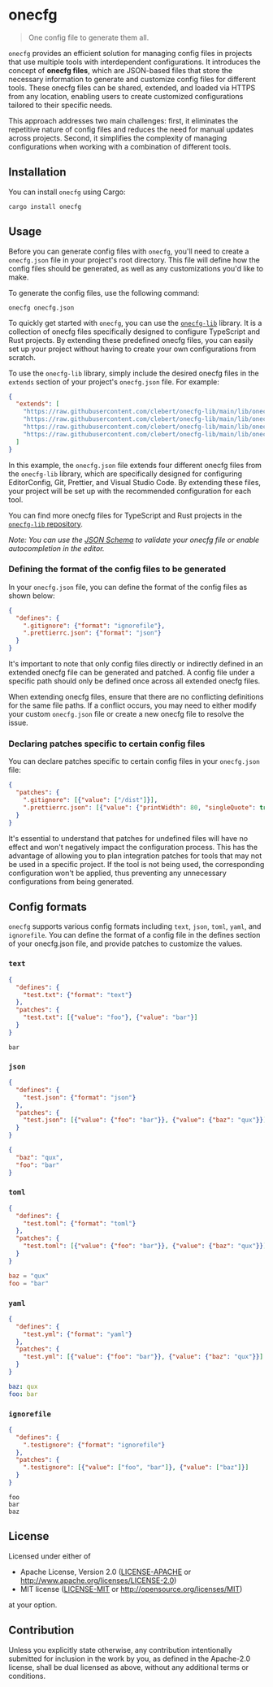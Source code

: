 # onecfg

> One config file to generate them all.

`onecfg` provides an efficient solution for managing config files in projects
that use multiple tools with interdependent configurations. It introduces the
concept of **onecfg files**, which are JSON-based files that store the necessary
information to generate and customize config files for different tools. These
onecfg files can be shared, extended, and loaded via HTTPS from any location,
enabling users to create customized configurations tailored to their specific
needs.

This approach addresses two main challenges: first, it eliminates the repetitive
nature of config files and reduces the need for manual updates across projects.
Second, it simplifies the complexity of managing configurations when working
with a combination of different tools.

## Installation

You can install `onecfg` using Cargo:

```
cargo install onecfg
```

## Usage

Before you can generate config files with `onecfg`, you'll need to create a
`onecfg.json` file in your project's root directory. This file will define how
the config files should be generated, as well as any customizations you'd like
to make.

To generate the config files, use the following command:

```
onecfg onecfg.json
```

To quickly get started with `onecfg`, you can use the
[`onecfg-lib`](https://github.com/clebert/onecfg-lib) library. It is a
collection of onecfg files specifically designed to configure TypeScript and
Rust projects. By extending these predefined onecfg files, you can easily set up
your project without having to create your own configurations from scratch.

To use the `onecfg-lib` library, simply include the desired onecfg files in the
`extends` section of your project's `onecfg.json` file. For example:

```json
{
  "extends": [
    "https://raw.githubusercontent.com/clebert/onecfg-lib/main/lib/onecfg-editorconfig.json",
    "https://raw.githubusercontent.com/clebert/onecfg-lib/main/lib/onecfg-git.json",
    "https://raw.githubusercontent.com/clebert/onecfg-lib/main/lib/onecfg-prettier.json",
    "https://raw.githubusercontent.com/clebert/onecfg-lib/main/lib/onecfg-vscode.json"
  ]
}
```

In this example, the `onecfg.json` file extends four different onecfg files from
the `onecfg-lib` library, which are specifically designed for configuring
EditorConfig, Git, Prettier, and Visual Studio Code. By extending these files,
your project will be set up with the recommended configuration for each tool.

You can find more onecfg files for TypeScript and Rust projects in the
[`onecfg-lib` repository](https://github.com/clebert/onecfg-lib).

_Note: You can use the
[JSON Schema](https://github.com/clebert/onecfg-rust/blob/main/schema.json) to
validate your onecfg file or enable autocompletion in the editor._

### Defining the format of the config files to be generated

In your `onecfg.json` file, you can define the format of the config files as
shown below:

```json
{
  "defines": {
    ".gitignore": {"format": "ignorefile"},
    ".prettierrc.json": {"format": "json"}
  }
}
```

It's important to note that only config files directly or indirectly defined in
an extended onecfg file can be generated and patched. A config file under a
specific path should only be defined once across all extended onecfg files.

When extending onecfg files, ensure that there are no conflicting definitions
for the same file paths. If a conflict occurs, you may need to either modify
your custom `onecfg.json` file or create a new onecfg file to resolve the issue.

### Declaring patches specific to certain config files

You can declare patches specific to certain config files in your `onecfg.json`
file:

```json
{
  "patches": {
    ".gitignore": [{"value": ["/dist"]}],
    ".prettierrc.json": [{"value": {"printWidth": 80, "singleQuote": true}}]
  }
}
```

It's essential to understand that patches for undefined files will have no
effect and won't negatively impact the configuration process. This has the
advantage of allowing you to plan integration patches for tools that may not be
used in a specific project. If the tool is not being used, the corresponding
configuration won't be applied, thus preventing any unnecessary configurations
from being generated.

## Config formats

`onecfg` supports various config formats including `text`, `json`, `toml`,
`yaml`, and `ignorefile`. You can define the format of a config file in the
defines section of your onecfg.json file, and provide patches to customize the
values.

### `text`

```json
{
  "defines": {
    "test.txt": {"format": "text"}
  },
  "patches": {
    "test.txt": [{"value": "foo"}, {"value": "bar"}]
  }
}
```

```
bar
```

### `json`

```json
{
  "defines": {
    "test.json": {"format": "json"}
  },
  "patches": {
    "test.json": [{"value": {"foo": "bar"}}, {"value": {"baz": "qux"}}]
  }
}
```

```json
{
  "baz": "qux",
  "foo": "bar"
}
```

### `toml`

```json
{
  "defines": {
    "test.toml": {"format": "toml"}
  },
  "patches": {
    "test.toml": [{"value": {"foo": "bar"}}, {"value": {"baz": "qux"}}]
  }
}
```

```toml
baz = "qux"
foo = "bar"
```

### `yaml`

```json
{
  "defines": {
    "test.yml": {"format": "yaml"}
  },
  "patches": {
    "test.yml": [{"value": {"foo": "bar"}}, {"value": {"baz": "qux"}}]
  }
}
```

```yaml
baz: qux
foo: bar
```

### `ignorefile`

```json
{
  "defines": {
    ".testignore": {"format": "ignorefile"}
  },
  "patches": {
    ".testignore": [{"value": ["foo", "bar"]}, {"value": ["baz"]}]
  }
}
```

```
foo
bar
baz
```

## License

Licensed under either of

- Apache License, Version 2.0 ([LICENSE-APACHE](LICENSE-APACHE) or
  http://www.apache.org/licenses/LICENSE-2.0)
- MIT license ([LICENSE-MIT](LICENSE-MIT) or http://opensource.org/licenses/MIT)

at your option.

## Contribution

Unless you explicitly state otherwise, any contribution intentionally submitted
for inclusion in the work by you, as defined in the Apache-2.0 license, shall be
dual licensed as above, without any additional terms or conditions.
